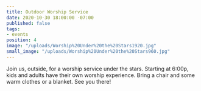 ```yaml
---
title: Outdoor Worship Service
date: 2020-10-30 18:00:00 -07:00
published: false
tags:
- events
position: 4
image: "/uploads/Worship%20Under%20the%20Stars1920.jpg"
small_image: "/uploads/Worship%20Under%20the%20Stars960.jpg"
---
```


Join us, outside, for a worship service under the stars. Starting at 6:00p, kids and adults have their own worship experience. Bring a chair and some warm clothes or a blanket. See you there!